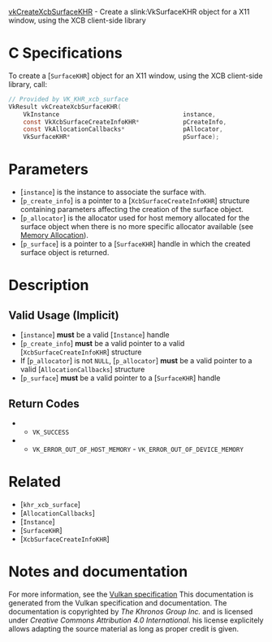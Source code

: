 [vkCreateXcbSurfaceKHR](https://www.khronos.org/registry/vulkan/specs/1.3-extensions/man/html/vkCreateXcbSurfaceKHR.html) - Create a slink:VkSurfaceKHR object for a X11 window, using the XCB client-side library

# C Specifications
To create a [`SurfaceKHR`] object for an X11 window, using the XCB
client-side library, call:
```c
// Provided by VK_KHR_xcb_surface
VkResult vkCreateXcbSurfaceKHR(
    VkInstance                                  instance,
    const VkXcbSurfaceCreateInfoKHR*            pCreateInfo,
    const VkAllocationCallbacks*                pAllocator,
    VkSurfaceKHR*                               pSurface);
```

# Parameters
- [`instance`] is the instance to associate the surface with.
- [`p_create_info`] is a pointer to a [`XcbSurfaceCreateInfoKHR`] structure containing parameters affecting the creation of the surface object.
- [`p_allocator`] is the allocator used for host memory allocated for the surface object when there is no more specific allocator available (see [Memory Allocation](https://www.khronos.org/registry/vulkan/specs/1.3-extensions/html/vkspec.html#memory-allocation)).
- [`p_surface`] is a pointer to a [`SurfaceKHR`] handle in which the created surface object is returned.

# Description
## Valid Usage (Implicit)
-  [`instance`] **must**  be a valid [`Instance`] handle
-  [`p_create_info`] **must**  be a valid pointer to a valid [`XcbSurfaceCreateInfoKHR`] structure
-    If [`p_allocator`] is not `NULL`, [`p_allocator`] **must**  be a valid pointer to a valid [`AllocationCallbacks`] structure
-  [`p_surface`] **must**  be a valid pointer to a [`SurfaceKHR`] handle

## Return Codes
*   - `VK_SUCCESS` 
*   - `VK_ERROR_OUT_OF_HOST_MEMORY`  - `VK_ERROR_OUT_OF_DEVICE_MEMORY`

# Related
- [`khr_xcb_surface`]
- [`AllocationCallbacks`]
- [`Instance`]
- [`SurfaceKHR`]
- [`XcbSurfaceCreateInfoKHR`]

# Notes and documentation
For more information, see the [Vulkan specification](https://www.khronos.org/registry/vulkan/specs/1.3-extensions/html/vkspec.html)
This documentation is generated from the Vulkan specification and documentation.
The documentation is copyrighted by *The Khronos Group Inc.* and is licensed under *Creative Commons Attribution 4.0 International*.
his license explicitely allows adapting the source material as long as proper credit is given.
        